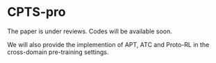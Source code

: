 # CPTS-pro

The paper is under reviews. Codes will be available soon.

We will also provide the implemention of APT, ATC and Proto-RL in the cross-domain pre-training settings.
